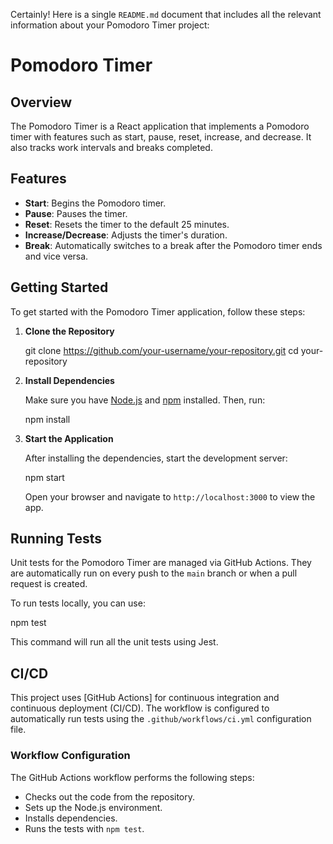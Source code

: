 Certainly! Here is a single `README.md` document that includes all the relevant information about your Pomodoro Timer project:


# Pomodoro Timer

## Overview

The Pomodoro Timer is a React application that implements a Pomodoro timer with features such as start, pause, reset, increase, and decrease. It also tracks work intervals and breaks completed.

## Features

- **Start**: Begins the Pomodoro timer.
- **Pause**: Pauses the timer.
- **Reset**: Resets the timer to the default 25 minutes.
- **Increase/Decrease**: Adjusts the timer's duration.
- **Break**: Automatically switches to a break after the Pomodoro timer ends and vice versa.

## Getting Started

To get started with the Pomodoro Timer application, follow these steps:

1. **Clone the Repository**

   git clone https://github.com/your-username/your-repository.git
   cd your-repository


2. **Install Dependencies**

   Make sure you have [Node.js](https://nodejs.org/) and [npm](https://www.npmjs.com/) installed. Then, run:

   npm install


3. **Start the Application**

   After installing the dependencies, start the development server:


   npm start


   Open your browser and navigate to `http://localhost:3000` to view the app.

## Running Tests

Unit tests for the Pomodoro Timer are managed via GitHub Actions. They are automatically run on every push to the `main` branch or when a pull request is created.

To run tests locally, you can use:


npm test


This command will run all the unit tests using Jest.

## CI/CD

This project uses [GitHub Actions] for continuous integration and continuous deployment (CI/CD). The workflow is configured to automatically run tests using the `.github/workflows/ci.yml` configuration file.

### Workflow Configuration

The GitHub Actions workflow performs the following steps:

- Checks out the code from the repository.
- Sets up the Node.js environment.
- Installs dependencies.
- Runs the tests with `npm test`.


